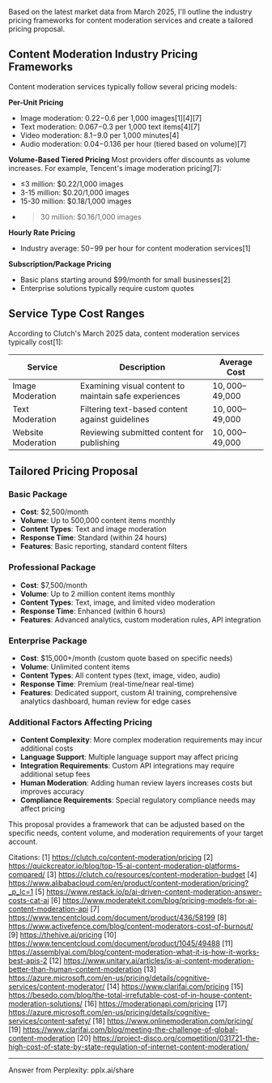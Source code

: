 Based on the latest market data from March 2025, I'll outline the industry pricing frameworks for content moderation services and create a tailored pricing proposal.

## Content Moderation Industry Pricing Frameworks

Content moderation services typically follow several pricing models:

**Per-Unit Pricing**
- Image moderation: $0.22-$0.6 per 1,000 images[1][4][7]
- Text moderation: $0.067-$0.3 per 1,000 text items[4][7]
- Video moderation: $8.1-$9.0 per 1,000 minutes[4]
- Audio moderation: $0.04-$0.136 per hour (tiered based on volume)[7]

**Volume-Based Tiered Pricing**
Most providers offer discounts as volume increases. For example, Tencent's image moderation pricing[7]:
- ≤3 million: $0.22/1,000 images
- 3-15 million: $0.20/1,000 images
- 15-30 million: $0.18/1,000 images
- >30 million: $0.16/1,000 images

**Hourly Rate Pricing**
- Industry average: $50-$99 per hour for content moderation services[1]

**Subscription/Package Pricing**
- Basic plans starting around $99/month for small businesses[2]
- Enterprise solutions typically require custom quotes

## Service Type Cost Ranges

According to Clutch's March 2025 data, content moderation services typically cost[1]:

|Service|Description|Average Cost|
|---|---|---|
|Image Moderation|Examining visual content to maintain safe experiences|$10,000–$49,000|
|Text Moderation|Filtering text-based content against guidelines|$10,000–$49,000|
|Website Moderation|Reviewing submitted content for publishing|$10,000–$49,000|

## Tailored Pricing Proposal

### Basic Package
- **Cost**: $2,500/month
- **Volume**: Up to 500,000 content items monthly
- **Content Types**: Text and image moderation
- **Response Time**: Standard (within 24 hours)
- **Features**: Basic reporting, standard content filters

### Professional Package
- **Cost**: $7,500/month
- **Volume**: Up to 2 million content items monthly
- **Content Types**: Text, image, and limited video moderation
- **Response Time**: Enhanced (within 6 hours)
- **Features**: Advanced analytics, custom moderation rules, API integration

### Enterprise Package
- **Cost**: $15,000+/month (custom quote based on specific needs)
- **Volume**: Unlimited content items
- **Content Types**: All content types (text, image, video, audio)
- **Response Time**: Premium (real-time/near real-time)
- **Features**: Dedicated support, custom AI training, comprehensive analytics dashboard, human review for edge cases

### Additional Factors Affecting Pricing
- **Content Complexity**: More complex moderation requirements may incur additional costs
- **Language Support**: Multiple language support may affect pricing
- **Integration Requirements**: Custom API integrations may require additional setup fees
- **Human Moderation**: Adding human review layers increases costs but improves accuracy
- **Compliance Requirements**: Special regulatory compliance needs may affect pricing

This proposal provides a framework that can be adjusted based on the specific needs, content volume, and moderation requirements of your target account.

Citations:
[1] https://clutch.co/content-moderation/pricing
[2] https://quickcreator.io/blog/top-15-ai-content-moderation-platforms-compared/
[3] https://clutch.co/resources/content-moderation-budget
[4] https://www.alibabacloud.com/en/product/content-moderation/pricing?_p_lc=1
[5] https://www.restack.io/p/ai-driven-content-moderation-answer-costs-cat-ai
[6] https://www.moderatekit.com/blog/pricing-models-for-ai-content-moderation-api
[7] https://www.tencentcloud.com/document/product/436/58199
[8] https://www.activefence.com/blog/content-moderators-cost-of-burnout/
[9] https://thehive.ai/pricing
[10] https://www.tencentcloud.com/document/product/1045/49488
[11] https://assemblyai.com/blog/content-moderation-what-it-is-how-it-works-best-apis-2
[12] https://www.unitary.ai/articles/is-ai-content-moderation-better-than-human-content-moderation
[13] https://azure.microsoft.com/en-us/pricing/details/cognitive-services/content-moderator/
[14] https://www.clarifai.com/pricing
[15] https://besedo.com/blog/the-total-irrefutable-cost-of-in-house-content-moderation-solutions/
[16] https://moderationapi.com/pricing
[17] https://azure.microsoft.com/en-us/pricing/details/cognitive-services/content-safety/
[18] https://www.onlinemoderation.com/pricing/
[19] https://www.clarifai.com/blog/meeting-the-challenge-of-global-content-moderation
[20] https://project-disco.org/competition/031721-the-high-cost-of-state-by-state-regulation-of-internet-content-moderation/

---
Answer from Perplexity: pplx.ai/share

